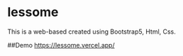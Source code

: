 # lessome
This is a web-based created using Bootstrap5, Html, Css.

##Demo 
https://lessome.vercel.app/
